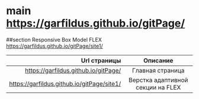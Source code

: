 # main https://garfildus.github.io/gitPage/
##section Responsive Box Model FLEX https://garfildus.github.io/gitPage/site1/

| Url страницы | Описание |
|-------------:|:--------:|
|https://garfildus.github.io/gitPage/|Главная страница|
| https://garfildus.github.io/gitPage/site1/ | Верстка адаптивной секции на FLEX |
